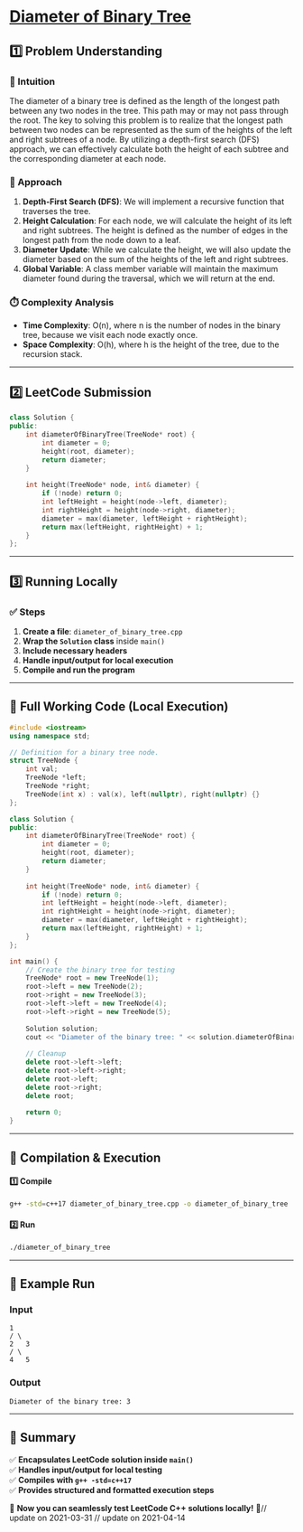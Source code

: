 # **[Diameter of Binary Tree](https://leetcode.com/problems/diameter-of-binary-tree/description/)**  

## **1️⃣ Problem Understanding**  
### **📌 Intuition**  
The diameter of a binary tree is defined as the length of the longest path between any two nodes in the tree. This path may or may not pass through the root. The key to solving this problem is to realize that the longest path between two nodes can be represented as the sum of the heights of the left and right subtrees of a node. By utilizing a depth-first search (DFS) approach, we can effectively calculate both the height of each subtree and the corresponding diameter at each node.

### **🚀 Approach**  
1. **Depth-First Search (DFS)**: We will implement a recursive function that traverses the tree.
2. **Height Calculation**: For each node, we will calculate the height of its left and right subtrees. The height is defined as the number of edges in the longest path from the node down to a leaf.
3. **Diameter Update**: While we calculate the height, we will also update the diameter based on the sum of the heights of the left and right subtrees.
4. **Global Variable**: A class member variable will maintain the maximum diameter found during the traversal, which we will return at the end.

### **⏱️ Complexity Analysis**  
- **Time Complexity**: O(n), where n is the number of nodes in the binary tree, because we visit each node exactly once.
- **Space Complexity**: O(h), where h is the height of the tree, due to the recursion stack.

---  

## **2️⃣ LeetCode Submission**  
```cpp
class Solution {
public:
    int diameterOfBinaryTree(TreeNode* root) {
        int diameter = 0;
        height(root, diameter);
        return diameter;
    }
    
    int height(TreeNode* node, int& diameter) {
        if (!node) return 0;
        int leftHeight = height(node->left, diameter);
        int rightHeight = height(node->right, diameter);
        diameter = max(diameter, leftHeight + rightHeight);
        return max(leftHeight, rightHeight) + 1;
    }
};
```  

---  

## **3️⃣ Running Locally**  
### **✅ Steps**  
1. **Create a file**: `diameter_of_binary_tree.cpp`  
2. **Wrap the `Solution` class** inside `main()`  
3. **Include necessary headers**  
4. **Handle input/output for local execution**  
5. **Compile and run the program**  

---  

## **📝 Full Working Code (Local Execution)**  
```cpp
#include <iostream>
using namespace std;

// Definition for a binary tree node.
struct TreeNode {
    int val;
    TreeNode *left;
    TreeNode *right;
    TreeNode(int x) : val(x), left(nullptr), right(nullptr) {}
};

class Solution {
public:
    int diameterOfBinaryTree(TreeNode* root) {
        int diameter = 0;
        height(root, diameter);
        return diameter;
    }
    
    int height(TreeNode* node, int& diameter) {
        if (!node) return 0;
        int leftHeight = height(node->left, diameter);
        int rightHeight = height(node->right, diameter);
        diameter = max(diameter, leftHeight + rightHeight);
        return max(leftHeight, rightHeight) + 1;
    }
};

int main() {
    // Create the binary tree for testing
    TreeNode* root = new TreeNode(1);
    root->left = new TreeNode(2);
    root->right = new TreeNode(3);
    root->left->left = new TreeNode(4);
    root->left->right = new TreeNode(5);
    
    Solution solution;
    cout << "Diameter of the binary tree: " << solution.diameterOfBinaryTree(root) << endl;
    
    // Cleanup
    delete root->left->left;
    delete root->left->right;
    delete root->left;
    delete root->right;
    delete root;
    
    return 0;
}
```  

---  

## **🔧 Compilation & Execution**  
#### **1️⃣ Compile**  
```bash
g++ -std=c++17 diameter_of_binary_tree.cpp -o diameter_of_binary_tree
```  

#### **2️⃣ Run**  
```bash
./diameter_of_binary_tree
```  

---  

## **🎯 Example Run**  
### **Input**  
```
1
/ \
2   3
/ \
4   5
```  
### **Output**  
```
Diameter of the binary tree: 3
```  

---  

## **📌 Summary**  
✅ **Encapsulates LeetCode solution inside `main()`**  
✅ **Handles input/output for local testing**  
✅ **Compiles with `g++ -std=c++17`**  
✅ **Provides structured and formatted execution steps**  

🚀 **Now you can seamlessly test LeetCode C++ solutions locally!** 🚀// update on 2021-03-31
// update on 2021-04-14
